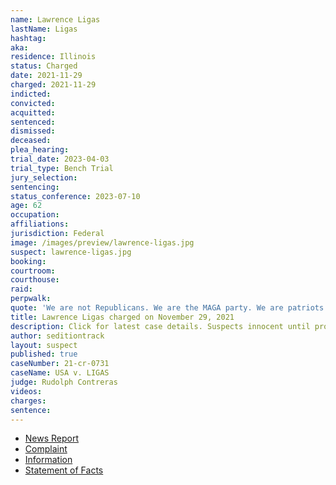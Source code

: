 ```yaml
---
name: Lawrence Ligas
lastName: Ligas
hashtag:
aka:
residence: Illinois
status: Charged
date: 2021-11-29
charged: 2021-11-29
indicted:
convicted:
acquitted:
sentenced:
dismissed:
deceased:
plea_hearing:
trial_date: 2023-04-03
trial_type: Bench Trial
jury_selection:
sentencing:
status_conference: 2023-07-10
age: 62
occupation:
affiliations:
jurisdiction: Federal
image: /images/preview/lawrence-ligas.jpg
suspect: lawrence-ligas.jpg
booking:
courtroom:
courthouse:
raid:
perpwalk:
quote: 'We are not Republicans. We are the MAGA party. We are patriots.'
title: Lawrence Ligas charged on November 29, 2021
description: Click for latest case details. Suspects innocent until proven guilty.
author: seditiontrack
layout: suspect
published: true
caseNumber: 21-cr-0731
caseName: USA v. LIGAS
judge: Rudolph Contreras
videos:
charges:
sentence:
---
```

- [News Report](https://abc7chicago.com/us-capitol-attack-arrest-chicago-lawrence-ligas/11289715/)
- [Complaint](https://www.justice.gov/usao-dc/case-multi-defendant/file/1459101/download)
- [Information](https://www.justice.gov/usao-dc/case-multi-defendant/file/1459096/download)
- [Statement of Facts](https://www.justice.gov/usao-dc/case-multi-defendant/file/1459106/download)
